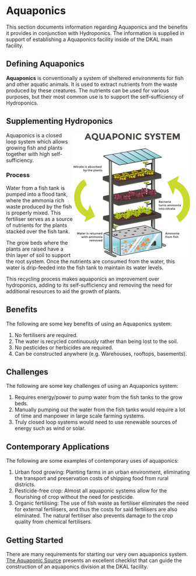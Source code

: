 # Aquaponics

This section documents information regarding Aquaponics and the benefits it provides in conjunction with Hydroponics. The information is supplied in support of establishing a Aquaponics facility inside of the DKAL main facility.

## Defining Aquaponics

**Aquaponics** is conventionally a system of sheltered environments for fish and other aquatic animals. It is used to extract nutrients from the waste produced by these creatures. The nutrients can be used for various purposes, but their most common use is to support the self-sufficiency of Hydroponics.

## Supplementing Hydroponics

<img src="./Images/Aquaponics.png" align="right"/> Aquaponics is a closed loop system which allows growing fish and plants together with high self-sufficiency.

### Process

Water from a fish tank is pumped into a flood tank, where the ammonia rich waste produced by the fish is properly mixed. This fertiliser serves as a source of nutrients for the plants stacked over the fish tank.

The grow beds where the plants are raised have a thin layer of soil to support the root system. Once the nutrients are consumed from the water, this water is drip-feeded into the fish tank to maintain its water levels.

This recycling process makes aquaponics an improvement over hydroponics, adding to its self-sufficiency and removing the need for additional resources to aid the growth of plants.<span clear="both" />

## Benefits

The following are some key benefits of using an Aquaponics system:

1. No fertilisers are required.
2. The water is recycled continuously rather than being lost to the soil.
3. No pesticides or herbicides are required.
4. Can be constructed anywhere (e.g. Warehouses, rooftops, basements).

## Challenges

The following are some key challenges of using an Aquaponics system:

1. Requires energy/power to pump water from the fish tanks to the grow beds.
2. Manually pumping out the water from the fish tanks would require a lot of time and manpower in large scale farming systems.
3. Truly closed loop systems would need to use renewable sources of energy such as wind or solar.

## Contemporary Applications

The following are some examples of contemporary uses of aquaponics:

1. Urban food growing: Planting farms in an urban environment, eliminating the transport and preservation costs of shipping food from rural districts.
2. Pesticide-free crop: Almost all aquaponic systems allow for the flourishing of crop without the need for pesticide.
3. Organic fertilising: The use of fish waste as fertiliser eliminates the need for external fertilisers, and thus the costs for said fertilisers are also eliminated. The natural fertiliser also prevents damage to the crop quality from chemical fertilisers.

## Getting Started

There are many requirements for starting our very own aquaponics system. [The Aquaponic Source](https://www.theaquaponicsource.com/getting-started-checklist/) presents an excellent checklist that can guide the construction of an aquaponics division at the DKAL facility.
